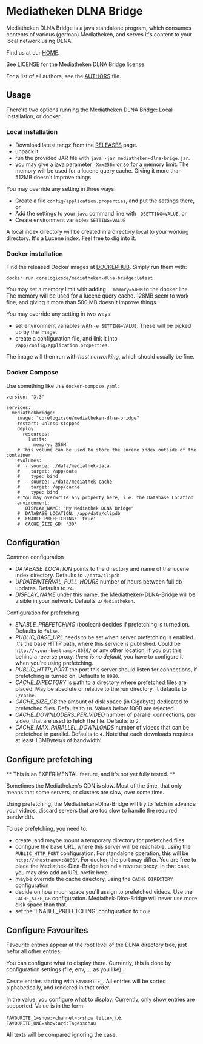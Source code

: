 # Mediatheken DLNA Bridge

Mediatheken DLNA Bridge is a java standalone program, which consumes contents of various (german) Mediatheken,
and serves it's content to your local network using DLNA.

Find us at our [HOME].

See [LICENSE] for the Mediatheken DLNA Bridge license.

For a list of all authors, see the [AUTHORS] file. 

## Usage

There're two options running the Mediatheken DLNA Bridge: Local installation, or docker.

### Local installation

* Download latest tar.gz from the [RELEASES] page.
* unpack it
* run the provided JAR file with `java -jar mediatheken-dlna-brige.jar`.
* you may give a java parameter `-Xmx256m` or so for a memory limit. The memory will be used for a lucene query cache.
  Giving it more than 512MB doesn't improve things.

You may override any setting in three ways:

* Create a file `config/application.properties`, and put the settings there, or
* Add the settings to your `java` command line with `-DSETTING=VALUE`, or
* Create environment variables `SETTING=VALUE`

A local index directory will be created in a directory local to your working directory. It's a Lucene index. Feel free
to dig into it.

### Docker installation

Find the released Docker images at [DOCKERHUB]. Simply run them with:

`docker run corelogicsde/mediatheken-dlna-bridge:latest`

You may set a memory limit with adding `--memory=500M` to the docker line. The memory will be used for a lucene query
cache. 128MB seem to work fine, and giving it more than 500 MB doesn't improve things.

You may override any setting in two ways:

* set environment variables with `-e SETTING=VALUE`. These will be picked up by the image.
* create a configuration file, and link it into `/app/config/application.properties`.

The image will then run with _host networking_, which should usually be fine.

### Docker Compose

Use something like this `docker-compose.yaml`:

```
version: "3.3"

services:
  mediathekbridge:
    image: "corelogicsde/mediatheken-dlna-bridge"
    restart: unless-stopped
    deploy:
      resources:
        limits:
          memory: 256M
    # This volume can be used to store the lucene index outside of the container
    #volumes:
    #  - source: ./data/mediathek-data
    #    target: /app/data
    #    type: bind
    #  - source: ./data/mediathek-cache
    #    target: /app/cache
    #    type: bind
    # You may overwrite any property here, i.e. the Database Location
    environment:
       DISPLAY_NAME: "My Mediathek DLNA Bridge"
    #  DATABASE_LOCATION: /app/data/clipdb
    #  ENABLE_PREFETCHING: 'true'
    #  CACHE_SIZE_GB: '30'
```

## Configuration

Common configuration

* _DATABASE_LOCATION_ points to the directory and name of the lucene index directory. Defaults to `./data/clipdb`
* _UPDATEINTERVAL_FULL_HOURS_ number of hours between full db updates. Defaults to `24`.
* _DISPLAY_NAME_ under this name, the Mediatheken-DLNA-Bridge will be visible in your network. Defaults to `Mediatheken`.

Configuration for prefetching

* _ENABLE_PREFETCHING_ (boolean) decides if prefetching is turned on. Defaults to `false`.
* _PUBLIC_BASE_URL_ needs to be set when server prefetching is enabled. It's the base HTTP path, where this service is published.
  Could be `http://<your-hostname>:8080/` or any other location, if you put this behind a reverse proxy. *there is no default*, 
  you have to configure it when you're using prefetching.
* _PUBLIC_HTTP_PORT_ the port this server should listen for connections, if prefetching is turned on. Defaults to `8080`.
* _CACHE_DIRECTORY_ is path to a directory where prefetched files are placed. May be absolute or relative to the run directory. It defaults to `./cache`.
* _CACHE_SIZE_GB_ the amount of disk space (in Gigabyte) dedicated to prefetched files. Defaults to `10`. Values below 10GB are rejected.
* _CACHE_DOWNLODERS_PER_VIDEO_ number of parallel connections, per video, that are used to fetch the file. Defaults to `2`.   
* _CACHE_MAX_PARALLEL_DOWNLOADS_ number of videos that can be prefetched in parallel. Defaults to `4`. Note that each downloads requires at least 1.3MBytes/s of bandwidth!

## Configure prefetching

** This is an EXPERIMENTAL feature, and it's not yet fully tested. **

Sometimes the Mediatheken's CDN is slow. Most of the time, that only means that some servers, or clusters are slow, over some time.

Using prefetching, the Mediatheken-Dlna-Bridge will try to fetch in advance your videos, discard servers that are too slow to handle the required bandwidth.

To use prefetching, you need to:

* create, and maybe mount a temporary directory for prefetched files
* configure the base URL, where this server will be reachable, using the `PUBLIC_HTTP_PORT` configuration. For standalone operation, this will be `http://<hostname>:8080/`.
  For docker, the port may differ. You are free to place the Mediathek-Dlna-Bridge behind a reverse proxy. In that case, you may also add an URL prefix here. 
* maybe override the cache directory, using the `CACHE_DIRECTORY` configuration
* decide on how much space you'll assign to prefetched videos. Use the `CACHE_SIZE_GB` configuration. Mediathek-Dlna-Bridge will never use more disk space than that.
* set the 'ENABLE_PREFETCHING' configuration to `true`

## Configure Favourites

Favourite entries appear at the root level of the DLNA directory tree, just befor all other entries.

You can configure what to display there. Currently, this is done by configuration settings (file, env, ... as you like).

Create entries starting with `FAVOURITE_`. All entries will be sorted alphabetically, and rendered in that order.

In the value, you configure what to display. Currently, only show entries are supported. Value is in the form:

`FAVOURITE_1=show:<channel>:<show title>`, i.e. `FAVOURITE_ONE=show:ard:Tagesschau`

All texts will be compared ignoring the case.

[HOME]: https://github.com/n0y/mediatheken-dlna-bridge
[RELEASES]: https://github.com/n0y/mediatheken-dlna-bridge/releases
[LICENSE]: https://github.com/n0y/mediatheken-dlna-bridge/blob/master/LICENSE
[AUTHORS]: https://github.com/n0y/mediatheken-dlna-bridge/blob/master/AUTHORS
[DOCKERHUB]: https://hub.docker.com/repository/docker/corelogicsde/mediatheken-dlna-bridge
